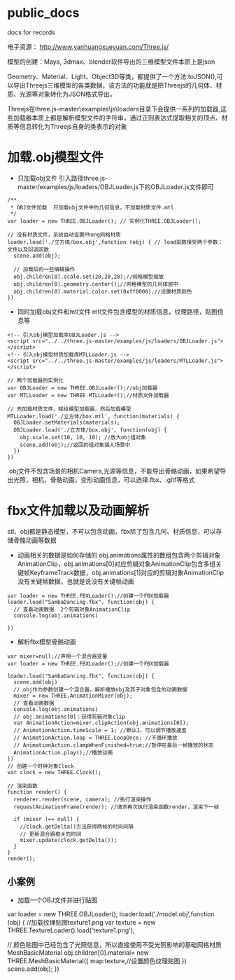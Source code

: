 # public_docs
docs for records

电子资源： http://www.yanhuangxueyuan.com/Three.js/

模型的创建：Maya, 3dmax、blender软件导出的三维模型文件本质上是json

Geometry、Material、Light、Object3D等类，都提供了一个方法.toJSON(),可以导出Threejs三维模型的各类数据，该方法的功能就是把Threejs的几何体、材质、光源等对象转化为JSON格式导出。

Threejs在three.js-master\examples\js\loaders目录下会提供一系列的加载器,这些加载器本质上都是解析模型文件的字符串，通过正则表达式提取相关的顶点、材质等信息转化为Threejs自身的类表示的对象

# 加载.obj模型文件

- 只加载obj文件
引入路径three.js-master/examples/js/loaders/OBJLoader.js下的OBJLoader.js文件即可

<!-- 引入obj模型加载库OBJLoader.js -->
<script src="../../three.js-master/examples/js/loaders/OBJLoader.js"></script>

```
/**
 * OBJ文件加载  只加载obj文件中的几何信息，不加载材质文件.mtl
 */
var loader = new THREE.OBJLoader(); // 实例化THREE.OBJLoader();

// 没有材质文件，系统自动设置Phong网格材质
loader.load('./立方体/box.obj',function (obj) { // load函数接受两个参数：文件以及回调函数
  scene.add(obj);
  
  // 加载后的一些编辑操作
  obj.children[0].scale.set(20,20,20);//网格模型缩放
  obj.children[0].geometry.center();//网格模型的几何体居中
  obj.children[0].material.color.set(0xff0000);//设置材质颜色
})
```

- 同时加载obj文件和mtl文件
mtl文件包含模型的材质信息，纹理路径，贴图信息等

```
<!-- 引入obj模型加载库OBJLoader.js -->
<script src="../../three.js-master/examples/js/loaders/OBJLoader.js"></script>
<!-- 引入obj模型材质加载库MTLLoader.js -->
<script src="../../three.js-master/examples/js/loaders/MTLLoader.js"></script>

// 两个加载器的实例化
var OBJLoader = new THREE.OBJLoader();//obj加载器
var MTLLoader = new THREE.MTLLoader();//材质文件加载器

// 先加载材质文件，赋给模型加载器，然后加载模型
MTLLoader.load('./立方体/box.mtl', function(materials) {
  OBJLoader.setMaterials(materials);
  OBJLoader.load('./立方体/box.obj', function(obj) {
    obj.scale.set(10, 10, 10); //放大obj组对象
    scene.add(obj);//返回的组对象插入场景中
  })
})

```
.obj文件不包含场景的相机Camera,光源等信息，不能导出骨骼动画，如果希望导出光照，相机，骨骼动画，变形动画信息，可以选择.fbx、.gltf等格式

# fbx文件加载以及动画解析

stl、obj都是静态模型，不可以包含动画，fbx除了包含几何、材质信息，可以存储骨骼动画等数据

- 动画相关的数据是如何存储的
obj.animations属性的数组包含两个剪辑对象AnimationClip，obj.animations[0]对应剪辑对象AnimationClip包含多组关键帧KeyframeTrack数据，obj.animations[1]对应的剪辑对象AnimationClip没有关键帧数据，也就是说没有关键帧动画

```
var loader = new THREE.FBXLoader();//创建一个FBX加载器
loader.load("SambaDancing.fbx", function(obj) {
  // 查看动画数据  2个剪辑对象AnimationClip
  console.log(obj.animations)

})
```

- 解析fbx模型骨骼动画
```
var mixer=null;//声明一个混合器变量
var loader = new THREE.FBXLoader();//创建一个FBX加载器

loader.load("SambaDancing.fbx", function(obj) {
  scene.add(obj)
  // obj作为参数创建一个混合器，解析播放obj及其子对象包含的动画数据
  mixer = new THREE.AnimationMixer(obj);
  // 查看动画数据
  console.log(obj.animations)
  // obj.animations[0]：获得剪辑对象clip
  var AnimationAction=mixer.clipAction(obj.animations[0]);
  // AnimationAction.timeScale = 1; //默认1，可以调节播放速度
  // AnimationAction.loop = THREE.LoopOnce; //不循环播放
  // AnimationAction.clampWhenFinished=true;//暂停在最后一帧播放的状态
  AnimationAction.play();//播放动画
})
// 创建一个时钟对象Clock
var clock = new THREE.Clock();

// 渲染函数
function render() {
  renderer.render(scene, camera); //执行渲染操作
  requestAnimationFrame(render); //请求再次执行渲染函数render，渲染下一帧

  if (mixer !== null) {
    //clock.getDelta()方法获得两帧的时间间隔
    // 更新混合器相关的时间
    mixer.update(clock.getDelta());
  }
}
render();
```
## 小案例

- 加载一个OBJ文件并进行贴图

var loader = new THREE.OBJLoader();
loader.load('./model.obj',function (obj) {
  //加载纹理贴图texture1.png
  var texture = new THREE.TextureLoader().load('texture1.png');
  
  // 颜色贴图中已经包含了光照信息，所以直接使用不受光照影响的基础网格材质MeshBasicMaterial
  obj.children[0].material= new THREE.MeshBasicMaterial({
    map:texture,//设置颜色纹理贴图
  })
  scene.add(obj);
})
